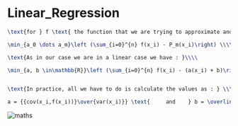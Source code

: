 # Linear_Regression
```latex
\text{for } f \text{ the function that we are trying to approximate and } (x_i)_{i=0,\dots,n} \text{ for all its points. We are looking for a polynomial }\\ P_m(x) = a_0 + a_1x + \dots + a_mx \text{, which best approaches the function } f \text{. In other words we are looking for : } \\\\

\min_{a_0 \dots a_m}\left (\sum_{i=0}^{n} f(x_i) - P_m(x_i)\right) \\\\\\

\text{As in our case we are in a linear case we have : }\\\\

\min_{a, b \in\mathbb{R}}\left (\sum_{i=0}^{n} f(x_i) - (a(x_i) + b)\right) \\\\\\


\text{In practice, all we have to do is calculate the values as : } \\\\

a = {{cov(x_i,f(x_i))}\over{var(x_i)}} \text{     and    } b = \overline{f(x_i)} - m\overline{x_i}
```
![maths](https://latex.codecogs.com/gif.latex?\text{for&space;}&space;f&space;\text{&space;the&space;function&space;that&space;we&space;are&space;trying&space;to&space;approximate&space;and&space;}&space;(x_i)_{i=0,\dots,n}&space;\text{&space;for&space;all&space;its&space;points.&space;We&space;are&space;looking&space;for&space;a&space;polynomial&space;}\\&space;P_m(x)&space;=&space;a_0&space;&plus;&space;a_1x&space;&plus;&space;\dots&space;&plus;&space;a_mx&space;\text{,&space;which&space;best&space;approaches&space;the&space;function&space;}&space;f&space;\text{.&space;In&space;other&space;words&space;we&space;are&space;looking&space;for&space;:&space;}&space;\\\\&space;\min_{a_0&space;\dots&space;a_m}\left&space;(\sum_{i=0}^{n}&space;f(x_i)&space;-&space;P_m(x_i)\right)&space;\\\\\\&space;\text{As&space;in&space;our&space;case&space;we&space;are&space;in&space;a&space;linear&space;case&space;we&space;have&space;:&space;}\\\\&space;\min_{a,&space;b&space;\in\mathbb{R}}\left&space;(\sum_{i=0}^{n}&space;f(x_i)&space;-&space;(a(x_i)&space;&plus;&space;b)\right)&space;\\\\\\&space;\text{In&space;practice,&space;all&space;we&space;have&space;to&space;do&space;is&space;calculate&space;the&space;values&space;as&space;:&space;}&space;\\\\&space;a&space;=&space;{{cov(x_i,f(x_i))}\over{var(x_i)}}&space;\text{&space;and&space;}&space;b&space;=&space;\overline{f(x_i)}&space;-&space;m\overline{x_i})
